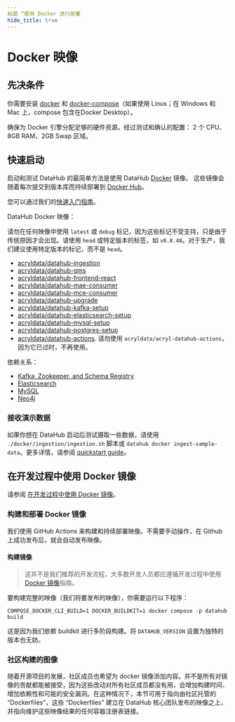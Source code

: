 ```yaml
---
标题 “使用 Docker 进行部署
hide_title: true
---
```


# Docker 映像

## 先决条件

你需要安装 [docker](https://docs.docker.com/install/) 和
[docker-compose](https://docs.docker.com/compose/install/)（如果使用 Linux；在 Windows 和 Mac 上，compose 包含在Docker Desktop）。

确保为 Docker 引擎分配足够的硬件资源。经过测试和确认的配置： 2 个 CPU、8GB RAM、2GB Swap 区域。

## 快速启动

启动和测试 DataHub 的最简单方法是使用 DataHub [Docker](https://www.docker.com) 镜像。
这些镜像会随着每次提交到版本库而持续部署到 [Docker Hub](https://hub.docker.com/u/linkedin)。

您可以通过我们的[快速入门指南](.../docs/quickstart.md)。

DataHub Docker 映像：

请勿在任何映像中使用 `latest` 或 `debug` 标记，因为这些标记不受支持，只是由于传统原因才会出现。请使用 `head` 或特定版本的标签，如 `v0.8.40`。对于生产，我们建议使用特定版本的标记，而不是 `head`。

* [acryldata/datahub-ingestion](https://hub.docker.com/r/acryldata/datahub-ingestion/)
* [acryldata/datahub-gms](https://hub.docker.com/repository/docker/acryldata/datahub-gms/)
* [acryldata/datahub-frontend-react](https://hub.docker.com/repository/docker/acryldata/datahub-frontend-react/)
* [acryldata/datahub-mae-consumer](https://hub.docker.com/repository/docker/acryldata/datahub-mae-consumer/)
* [acryldata/datahub-mce-consumer](https://hub.docker.com/repository/docker/acryldata/datahub-mce-consumer/)
* [acryldata/datahub-upgrade](https://hub.docker.com/r/acryldata/datahub-upgrade/)
* [acryldata/datahub-kafka-setup](https://hub.docker.com/r/acryldata/datahub-kafka-setup/)
* [acryldata/datahub-elasticsearch-setup](https://hub.docker.com/r/acryldata/datahub-elasticsearch-setup/)
* [acryldata/datahub-mysql-setup](https://hub.docker.com/r/acryldata/datahub-mysql-setup/)
* [acryldata/datahub-postgres-setup](https://hub.docker.com/r/acryldata/datahub-postgres-setup/)
* [acryldata/datahub-actions](https://hub.docker.com/r/acryldata/datahub-actions). 请勿使用 `acryldata/acryl-datahub-actions`，因为它已过时，不再使用。

依赖关系：

* [Kafka, Zookeeper, and Schema Registry](kafka-setup)
* [Elasticsearch](elasticsearch-setup)
* [MySQL](mysql)
* [Neo4j](neo4j)

### 接收演示数据

如果你想在 DataHub 启动后测试摄取一些数据，请使用 `./docker/ingestion/ingestion.sh` 脚本或 `datahub docker ingest-sample-data`。更多详情，请参阅 [quickstart guide](.../docs/quickstart.md)。

## 在开发过程中使用 Docker 镜像

请参阅 [在开发过程中使用 Docker 镜像](.../docs/docker/development_zh.md)。

### 构建和部署 Docker 镜像

我们使用 GitHub Actions 来构建和持续部署映像。不需要手动操作，在 Github 上成功发布后，就会自动发布映像。

#### 构建镜像

> 这并不是我们推荐的开发流程，大多数开发人员都应遵循开发过程中使用 [Docker 镜像](../docs/docker/development.md)指南。

要构建完整的映像（我们将要发布的映像），你需要运行以下程序：

```shell
COMPOSE_DOCKER_CLI_BUILD=1 DOCKER_BUILDKIT=1 docker compose -p datahub build
```

这是因为我们依赖 buildkit 进行多阶段构建。将 `DATAHUB_VERSION` 设置为独特的版本也无妨。

### 社区构建的图像

随着开源项目的发展，社区成员也希望为 docker 镜像添加内容。并不是所有对镜像的贡献都能被接受，因为这些改动对所有社区成员都没有用，会增加构建时间、增加依赖性和可能的安全漏洞。在这种情况下，本节可用于指向由社区托管的 “Dockerfiles”，这些 “Dockerfiles” 建立在 DataHub 核心团队发布的映像之上，并指向维护这些映像结果的任何容器注册表链接。
